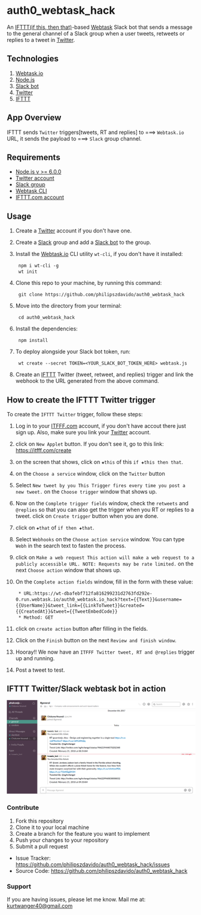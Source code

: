 # auth0_webtask_hack
An [IFTTT(if this, then that)](https://ifttt.com)-based [Webtask](https://webtask.io) Slack bot that sends a message to the general channel of a Slack group when a user tweets, retweets or replies to a tweet in [Twitter](https://twitter.com). 

## Technologies
1. [Webtask.io](https://webtask.io)
1. [Node.js](https://nodejs.org)
1. [Slack bot](https://my.slack.com/services/new/add)
1. [Twitter](https://twitter.com)
1. [IFTTT](https://ifttt.com)

## App Overview

IFTTT sends `Twitter` triggers[tweets, RT and replies] to ===> `Webtask.io` URL, it sends the payload to ===> `Slack` group channel.

## Requirements

* [Node.js v >= 6.0.0](https://nodejs.org)
* [Twitter account](https://twitter.com)
* [Slack group](https://slack.com)
* [Webtask CLI](https://webtask.io/cli)
* [IFTTT.com account](https://ifttt.com)

## Usage
1. Create a [Twitter](https://twitter.com) account if you don't have one.
1. Create a [Slack](slack.com) group and add a [Slack bot](https://my.slack.com/services/new/add) to the group.
1. Install the [Webtask.io](webtask.io) CLI utility `wt-cli`, if you don't have it installed:

        npm i wt-cli -g
        wt init

1. Clone this repo to your machine, by running this command:

        git clone https://github.com/philipszdavido/auth0_webtask_hack

1. Move into the directory from your terminal:

        cd auth0_webtask_hack

1. Install the dependencies:

        npm install

1. To deploy alongside your Slack bot token, run:

        wt create --secret TOKEN=<YOUR_SLACK_BOT_TOKEN_HERE> webtask.js

1. Create an [IFTTT](ifttt.com) Twitter (tweet, retweet, and replies) trigger and link the webhook to the URL generated from the above command.

## How to create the IFTTT Twitter trigger
To create the `IFTTT Twitter` trigger, follow these steps:

1. Log in to your [ITFFF.com](itfff.com) account, if you don't have accout there just sign up. Also, make sure you link your [Twitter](twitter.com) account.
1. click on `New Applet` button. If you don't see it, go to this link: https://itfff.com/create
1. on the screen that shows, click on `✚this` of this `if ✚this then that`.
1. on the `Choose a service` window, click on the `Twitter` button
1. Select `New tweet by you This Trigger fires every time you post a new tweet.` on the `Choose trigger` window that shows up.
1. Now on the `Complete trigger fields` window, check the `retweets` and `@replies` so that you can also get the trigger when you RT or replies to a tweet. click on `Create trigger` button when you are done.
1. click on `✚that` of `if then ✚that`.
1. Select `Webhooks` on the `Choose action service` window. You can type `Webh` in the search text to fasten the process.
1. click on `Make a web request This action will make a web request to a publicly accessible URL. NOTE: Requests may be rate limited.` on the next `Choose action` window that shows up.
1. On the `Complete action fields` window, fill in the form with these value:

        * URL:https://wt-dbafebf712fa816299231d2763fd292e-0.run.webtask.io/auth0_webtask.io_hack?text={{Text}}&username={{UserName}}&tweet_link={{LinkToTweet}}&created={{CreatedAt}}&tweet={{TweetEmbedCode}}
        * Method: GET 

1. click on `create action` button after filling in the fields.
1. Click on the `Finish` button on the next `Review and finish window`.
1. Hooray!! We now have an `ITFFF Twitter tweet, RT and @replies` trigger up and running.
1. Post a tweet to test.

## IFTTT Twitter/Slack webtask bot in action
![](tweetbot.png)

### Contribute
1. Fork this repository
2. Clone it to your local machine
3. Create a branch for the feature you want to implement
4. Push your changes to your repository
5. Submit a pull request

- Issue Tracker: https://github.com/philipszdavido/auth0_webtask_hack/issues
- Source Code: https://github.com/philipszdavido/auth0_webtask_hack

### Support
If you are having issues, please let me know.
Mail me at: kurtwanger40@gmail.com
